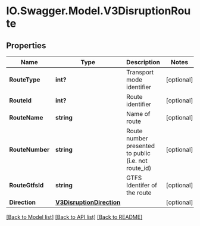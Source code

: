 # IO.Swagger.Model.V3DisruptionRoute
## Properties

Name | Type | Description | Notes
------------ | ------------- | ------------- | -------------
**RouteType** | **int?** | Transport mode identifier | [optional] 
**RouteId** | **int?** | Route identifier | [optional] 
**RouteName** | **string** | Name of route | [optional] 
**RouteNumber** | **string** | Route number presented to public (i.e. not route_id) | [optional] 
**RouteGtfsId** | **string** | GTFS Identifer of the route | [optional] 
**Direction** | [**V3DisruptionDirection**](V3DisruptionDirection.md) |  | [optional] 

[[Back to Model list]](../README.md#documentation-for-models) [[Back to API list]](../README.md#documentation-for-api-endpoints) [[Back to README]](../README.md)

